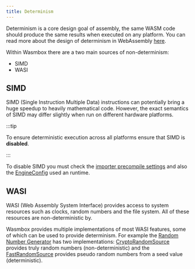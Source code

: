 ```yaml
---
title: Determinism
---
```


Determinism is a core design goal of assembly, the same WASM code should produce the same results when executed on any platform. You can read more about the design of determinism in WebAssembly [here](https://github.com/WebAssembly/design/blob/main/Nondeterminism.md).

Within Wasmbox there are a two main sources of non-determinism:
 - SIMD
 - WASI

## SIMD

SIMD (Single Instruction Multiple Data) instructions can potentially bring a huge speedup to heavily mathematical code. However, the exact semantics of SIMD may differ slightly when run on different hardware platforms.

:::tip

To ensure deterministic execution across all platforms ensure that SIMD is **disabled**.

:::

To disable SIMD you must check the [importer precompile settings](../reference/editor/import.md#4-compilation) and also the [EngineConfig](../reference/code/engineconfig.md#simd) used an runtime.

## WASI

WASI (Web Assembly System Interface) provides access to system resources such as clocks, random numbers and the file system. All of these resources are non-deterministic by.

Wasmbox provides multiple implementations of most WASI features, some of which can be used to provide determinism. For example the [Random Number Generator](../reference/code/WASI/random.md) has two implementations: [CryptoRandomSource](../reference/code/WASI/random.md#cryptorandomsource) provides truly random numbers (non-deterministic) and the [FastRandomSource](../reference/code/WASI/random.md#fastrandomsource) provides pseudo random numbers from a seed value (deterministic).